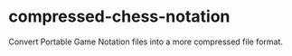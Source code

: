 # compressed-chess-notation
Convert Portable Game Notation files into a more compressed file format.
